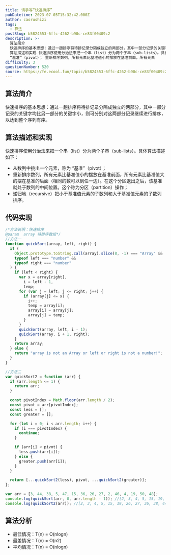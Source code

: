 ```yaml
---
title: 请手写“快速排序”
pubDatetime: 2023-07-05T15:32:42.000Z
author: caorushizi
tags:
  - 算法
postSlug: b5824553-6ffc-4262-b90c-ce83f00409c2
description: >-
  算法简介
  快速排序的基本思想：通过一趟排序将待排记录分隔成独立的两部分，其中一部分记录的关键字均比另一部分的关键字小，则可分别对这两部分记录继续进行排序，以达到整个序列有序。
  算法描述和实现 快速排序使用分治法来把一个串（list）分为两个子串（sub-lists）。具体算法描述如下： 从数列中挑出一个元素，称为
  “基准”（pivot）； 重新排序数列，所有元素比基准值小的摆放在基准前面，所有元素
difficulty: 3
questionNumber: 520
source: https://fe.ecool.fun/topic/b5824553-6ffc-4262-b90c-ce83f00409c2
---
```


## 算法简介

快速排序的基本思想：通过一趟排序将待排记录分隔成独立的两部分，其中一部分记录的关键字均比另一部分的关键字小，则可分别对这两部分记录继续进行排序，以达到整个序列有序。

## 算法描述和实现

快速排序使用分治法来把一个串（list）分为两个子串（sub-lists）。具体算法描述如下：

- 从数列中挑出一个元素，称为 “基准”（pivot）；
- 重新排序数列，所有元素比基准值小的摆放在基准前面，所有元素比基准值大的摆在基准的后面（相同的数可以到任一边）。在这个分区退出之后，该基准就处于数列的中间位置。这个称为分区（partition）操作；
- 递归地（recursive）把小于基准值元素的子数列和大于基准值元素的子数列排序。

## 代码实现

```javascript
/*方法说明：快速排序
@param  array 待排序数组*/
//方法一
function quickSort(array, left, right) {
  if (
    Object.prototype.toString.call(array).slice(8, -1) === "Array" &&
    typeof left === "number" &&
    typeof right === "number"
  ) {
    if (left < right) {
      var x = array[right],
        i = left - 1,
        temp;
      for (var j = left; j <= right; j++) {
        if (array[j] <= x) {
          i++;
          temp = array[i];
          array[i] = array[j];
          array[j] = temp;
        }
      }
      quickSort(array, left, i - 1);
      quickSort(array, i + 1, right);
    }
    return array;
  } else {
    return "array is not an Array or left or right is not a number!";
  }
}

//方法二
var quickSort2 = function (arr) {
  if (arr.length <= 1) {
    return arr;
  }

  const pivotIndex = Math.floor(arr.length / 2);
  const pivot = arr[pivotIndex];
  const less = [];
  const greater = [];

  for (let i = 0; i < arr.length; i++) {
    if (i === pivotIndex) {
      continue;
    }

    if (arr[i] < pivot) {
      less.push(arr[i]);
    } else {
      greater.push(arr[i]);
    }
  }

  return [...quickSort2(less), pivot, ...quickSort2(greater)];
};

var arr = [3, 44, 38, 5, 47, 15, 36, 26, 27, 2, 46, 4, 19, 50, 48];
console.log(quickSort(arr, 0, arr.length - 1)); //[2, 3, 4, 5, 15, 19, 26, 27, 36, 38, 44, 46, 47, 48, 50]
console.log(quickSort2(arr)); //[2, 3, 4, 5, 15, 19, 26, 27, 36, 38, 44, 46, 47, 48, 50]
```

## 算法分析

- 最佳情况：T(n) = O(nlogn)
- 最差情况：T(n) = O(n2)
- 平均情况：T(n) = O(nlogn)

